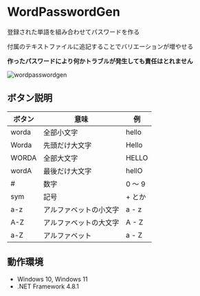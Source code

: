 # WordPasswordGen
登録された単語を組み合わせてパスワードを作る

付属のテキストファイルに追記することでバリエーションが増やせる

**作ったパスワードにより何かトラブルが発生しても責任はとれません**

![wordpasswordgen](https://github.com/user-attachments/assets/90ef5e7e-f2c9-453f-b70f-ae895aa09a19)


## ボタン説明

| ボタン | 意味 | 例 |
|---|---|---|
| worda | 全部小文字 | hello |
| Worda | 先頭だけ大文字 | Hello |
| WORDA | 全部大文字 | HELLO |
| wordA | 最後だけ大文字 | hellO |
| # | 数字 | 0 ～ 9 |
| sym | 記号 | + とか |
| a-z | アルファベットの小文字 | a - z |
| A-Z | アルファベットの大文字 | A - Z |
| a-Z | アルファベット | a - Z |

## 動作環境

- Windows 10, Windows 11
- .NET Framework 4.8.1

